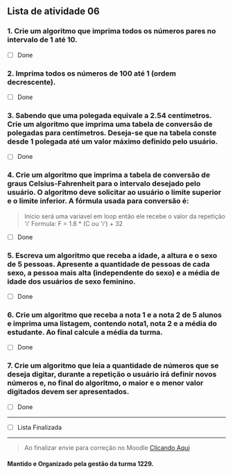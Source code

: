 ## Lista de atividade 06

### 1. Crie um algoritmo que imprima todos os números pares no intervalo de 1 até 10.

- [ ] Done

### 2. Imprima todos os números de 100 até 1 (ordem decrescente).

- [ ] Done

### 3. Sabendo que uma polegada equivale a 2.54 centímetros. Crie um algoritmo que imprima uma tabela de conversão de polegadas para centímetros. Deseja-se que na tabela conste desde 1 polegada até um valor máximo definido pelo usuário.

- [ ] Done

### 4. Crie um algoritmo que imprima a tabela de conversão de graus Celsius-Fahrenheit para o intervalo desejado pelo usuário. O algoritmo deve solicitar ao usuário o limite superior e o limite inferior. A fórmula usada para conversão é:

> Inicio será uma variavel em loop então ele recebe o valor da repetição 'i'
Formula: F = 1.8 * (C ou 'i') + 32 

- [ ] Done

### 5. Escreva um algoritmo que receba a idade, a altura e o sexo de 5 pessoas. Apresente a quantidade de pessoas de cada sexo, a pessoa mais alta (independente do sexo) e a média de idade dos usuários de sexo feminino.

- [ ] Done

### 6. Crie um algoritmo que receba a nota 1 e a nota 2 de 5 alunos e imprima uma listagem, contendo nota1, nota 2 e a média do estudante. Ao final calcule a média da turma.

- [ ] Done

### 7. Crie um algoritmo que leia a quantidade de números que se deseja digitar, durante a repetição o usuário irá definir novos números e, no final do algoritmo, o maior e o menor valor digitados devem ser apresentados.

- [ ] Done

---

- [ ] Lista Finalizada

---

> Ao finalizar envie para correção no Moodle [Clicando Aqui](https://ead.ifms.edu.br)

#### Mantido e Organizado pela gestão da turma 1229.
